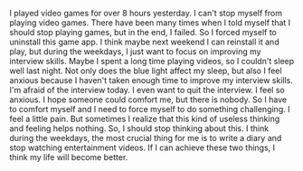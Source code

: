 I played video games for over 8 hours yesterday.
I can't stop myself from playing video games. There have been many times when I told myself that I should stop playing games, but in the end, I failed.
So I forced myself to uninstall this game app. I think maybe next weekend I can reinstall it and play, but during the weekdays, I just want to focus on improving my interview skills.
Maybe I spent a long time playing videos, so I couldn't sleep well last night.
Not only does the blue light affect my sleep, but also I feel anxious because I haven't taken enough time to improve my interview skills.
I'm afraid of the interview today. I even want to quit the interview. I feel so anxious. I hope someone could comfort me, but there is nobody. So I have to comfort myself and I need to force myself to do something challenging. I feel a little pain. But sometimes I realize that this kind of useless thinking and feeling helps nothing. So, I should stop thinking about this.
I think during the weekdays, the most crucial thing for me is to write a diary and stop watching entertainment videos. If I can achieve these two things, I think my life will become better.